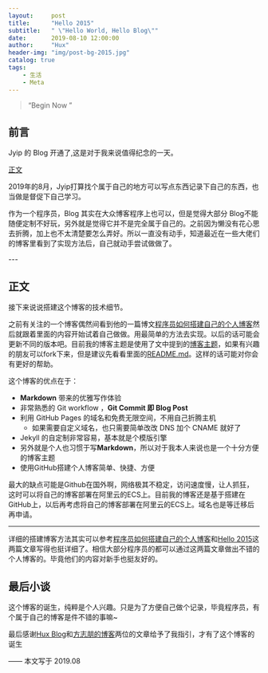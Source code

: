 ```yaml
---
layout:     post
title:      "Hello 2015"
subtitle:   " \"Hello World, Hello Blog\""
date:       2019-08-10 12:00:00
author:     "Hux"
header-img: "img/post-bg-2015.jpg"
catalog: true
tags:
    - 生活
    - Meta
---
```


> “Begin Now ”


## 前言

Jyip 的 Blog 开通了,这是对于我来说值得纪念的一天。

[正文 ](#build) 


2019年的8月，Jyip打算找个属于自己的地方可以写点东西记录下自己的东西，也当做是督促下自己学习。


作为一个程序员，Blog 其实在大众博客程序上也可以，但是觉得大部分 Blog不能随便定制不好玩，另外就是觉得它并不是完全属于自己的。之前因为懒没有花心思去折腾，加上也不太清楚要怎么弄好。所以一直没有动手，知道最近在一些大佬们的博客里看到了实现方法后，自己就动手尝试做做了。


<p id = "build"></p>
---

## 正文

接下来说说搭建这个博客的技术细节。  

之前有关注的一个博客偶然间看到他的一篇博文[程序员如何搭建自己的个人博客](https://www.fangzhipeng.com/life/2018/10/14/how-to-build-blog.html)然后就跟着里面的内容开始试着自己做做。用最简单的方法去实现。以后的话可能会更新不同的版本吧。目前我的博客主题是使用了文中提到的[博客主题](https://github.com/Huxpro/huxpro.github.io)，如果有兴趣的朋友可以fork下来，但是建议先看看里面的[README.md](https://github.com/Huxpro/huxpro.github.io/blob/master/README.zh.md)。这样的话可能对你会有更好的帮助。

这个博客的优点在于：

* **Markdown** 带来的优雅写作体验
* 非常熟悉的 Git workflow ，**Git Commit 即 Blog Post**
* 利用 GitHub Pages 的域名和免费无限空间，不用自己折腾主机
	* 如果需要自定义域名，也只需要简单改改 DNS 加个 CNAME 就好了 
* Jekyll 的自定制非常容易，基本就是个模版引擎
* 另外就是个人也习惯于写**Markdown**，所以对于我本人来说也是一个十分方便的博客主题
* 使用GitHub搭建个人博客简单、快捷、方便

最大的缺点可能是Github在国外啊，网络极其不稳定，访问速度慢，让人抓狂，这时可以将自己的博客部署在阿里云的ECS上。目前我的博客还是基于搭建在GitHub上，以后再考虑将自己的博客部署在阿里云的ECS上。域名也是等迁移后再申请。

---

详细的搭建博客方法其实可以参考[程序员如何搭建自己的个人博客](https://www.fangzhipeng.com/life/2018/10/14/how-to-build-blog.html)和[Hello 2015](https://huangxuan.me/2015/01/29/hello-2015/)这两篇文章写得也挺详细了。相信大部分程序员的都可以通过这两篇文章做出不错的个人博客的。毕竟他们的内容对新手也挺友好的。

## 最后小谈

这个博客的诞生，纯粹是个人兴趣。只是为了方便自己做个记录，毕竟程序员，有个属于自己的博客是件不错的事嘛~

最后感谢[Hux Blog](https://huangxuan.me/)和[方志朋的博客](https://www.fangzhipeng.com/)两位的文章给予了我指引，才有了这个博客的诞生



——  本文写于 2019.08


